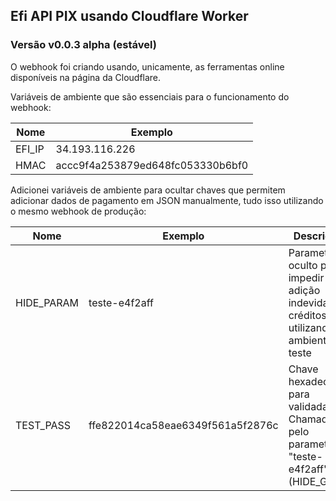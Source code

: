 
## Efi API PIX usando Cloudflare Worker
### Versão v0.0.3 alpha (estável)

O webhook foi criando usando, unicamente, as ferramentas online disponíveis na página da Cloudflare.

Variáveis de ambiente que são essenciais para o funcionamento do webhook:

| Nome    | Exemplo                          |
| ---     |   ---                            |
| EFI_IP  | 34.193.116.226                   |
| HMAC    | accc9f4a253879ed648fc053330b6bf0 |

Adicionei variáveis de ambiente para ocultar chaves que permitem adicionar dados de pagamento em JSON manualmente, tudo isso utilizando o mesmo webhook de produção:

| Nome      | Exemplo                          | Descrição |
| ---       |   ---                            | ---       |
| HIDE_PARAM  | teste-e4f2aff                    | Parametro oculto para impedir adição indevida de créditos utilizando o ambiente de teste |
| TEST_PASS | ffe822014ca58eae6349f561a5f2876c | Chave hexadecimal para validada. Chamada pelo parametro "teste-e4f2aff" (HIDE_GET)       |




